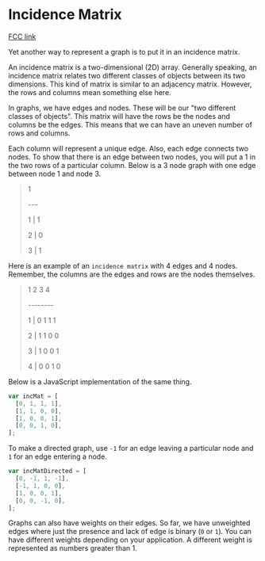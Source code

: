 # Incidence Matrix

[FCC link](https://www.freecodecamp.org/learn/coding-interview-prep/data-structures/incidence-matrix)

Yet another way to represent a graph is to put it in an incidence matrix.

An incidence matrix is a two-dimensional (2D) array. Generally speaking, an
incidence matrix relates two different classes of objects between its two
dimensions. This kind of matrix is similar to an adjacency matrix. However, the
rows and columns mean something else here.

In graphs, we have edges and nodes. These will be our "two different classes of
objects". This matrix will have the rows be the nodes and columns be the edges.
This means that we can have an uneven number of rows and columns.

Each column will represent a unique edge. Also, each edge connects two nodes. To
show that there is an edge between two nodes, you will put a 1 in the two rows
of a particular column. Below is a 3 node graph with one edge between node 1 and
node 3.

> 1
>
> \---
>
> 1 | 1
>
> 2 | 0
>
> 3 | 1

Here is an example of an `incidence matrix` with 4 edges and 4 nodes. Remember,
the columns are the edges and rows are the nodes themselves.

> 1 2 3 4
>
> \--------
>
> 1 | 0 1 1 1
>
> 2 | 1 1 0 0
>
> 3 | 1 0 0 1
>
> 4 | 0 0 1 0

Below is a JavaScript implementation of the same thing.

```js
var incMat = [
  [0, 1, 1, 1],
  [1, 1, 0, 0],
  [1, 0, 0, 1],
  [0, 0, 1, 0],
];
```

To make a directed graph, use `-1` for an edge leaving a particular node and `1`
for an edge entering a node.

```js
var incMatDirected = [
  [0, -1, 1, -1],
  [-1, 1, 0, 0],
  [1, 0, 0, 1],
  [0, 0, -1, 0],
];
```

Graphs can also have weights on their edges. So far, we have unweighted edges
where just the presence and lack of edge is binary (`0` or `1`). You can have
different weights depending on your application. A different weight is
represented as numbers greater than 1.
